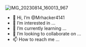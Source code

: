![IMG_20230814_160013_967](https://github.com/Mrhacker4141/Mrhacker4141/assets/142385172/27533a85-e828-4026-8990-c709c247ef9e)
- 👋 Hi, I’m @Mrhacker4141
- 👀 I’m interested in ...
- 🌱 I’m currently learning ...
- 💞️ I’m looking to collaborate on ...
- 📫 How to reach me ...

<!---
Mrhacker4141/Mrhacker4141 is a ✨ special ✨ repository because its `README.md` (this file) appears on your GitHub profile.
You can click the Preview link to take a look at your changes.
--->
